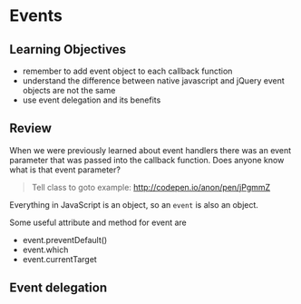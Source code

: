 # Events

## Learning Objectives
- remember to add event object to each callback function
- understand the difference between native javascript and jQuery event objects are not the same
- use event delegation and its benefits

## Review
When we were previously learned about event handlers there was an event parameter that was passed
into the callback function. Does anyone know what is that event parameter?

> Tell class to goto example: http://codepen.io/anon/pen/jPgmmZ

Everything in JavaScript is an object, so an `event` is also an object.

Some useful attribute and method for event are
  * event.preventDefault()
  * event.which
  * event.currentTarget

## Event delegation
